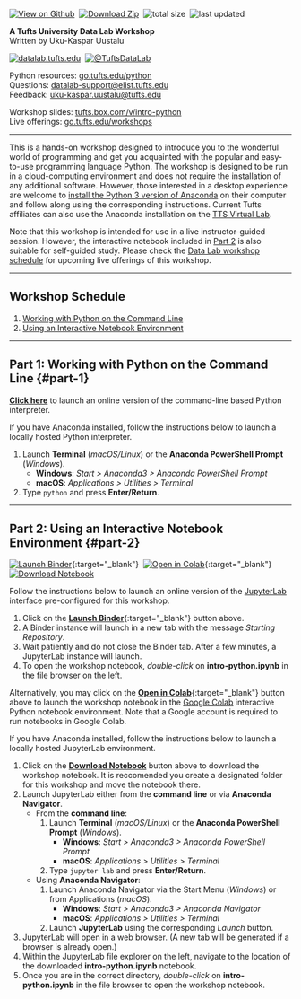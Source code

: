 [![View on Github](https://tuftsdatalab.github.io/assets/badges/github.svg)](https://github.com/tuftsdatalab/intro-python)&nbsp;
[![Download Zip](https://tuftsdatalab.github.io/assets/badges/download.svg)](https://github.com/tuftsdatalab/intro-python/archive/master.zip)&nbsp;
![total size](https://img.shields.io/github/repo-size/tuftsdatalab/intro-python?label=total%20size)&nbsp;
![last updated](https://img.shields.io/github/last-commit/tuftsdatalab/intro-python?label=last%20updated)

**A Tufts University Data Lab Workshop**\
Written by Uku-Kaspar Uustalu

[![datalab.tufts.edu](https://tuftsdatalab.github.io/assets/badges/datalab.svg)](https://sites.tufts.edu/datalab)&nbsp;
[![@TuftsDataLab](https://tuftsdatalab.github.io/assets/badges/twitter.svg)](https://twitter.com/intent/follow?screen_name=tuftsdatalab)

Python resources: [go.tufts.edu/python](https://sites.tufts.edu/datalab/python/)\
Questions: <datalab-support@elist.tufts.edu>\
Feedback: <uku-kaspar.uustalu@tufts.edu>

Workshop slides: [tufts.box.com/v/intro-python](https://tufts.box.com/v/intro-python)\
Live offerings: [go.tufts.edu/workshops](https://sites.tufts.edu/datalab/workshops/)

---
This is a hands-on workshop designed to introduce you to the wonderful world of programming and get you acquainted with the popular and easy-to-use programming language Python. The workshop is designed to be run in a cloud-computing environment and does not require the installation of any additional software. However, those interested in a desktop experience are welcome to [install the Python 3 version of Anaconda](https://docs.anaconda.com/anaconda/install/) on their computer and follow along using the corresponding instructions. Current Tufts affiliates can also use the Anaconda installation on the [TTS Virtual Lab](https://vdi.it.tufts.edu/).

Note that this workshop is intended for use in a live instructor-guided session. However, the interactive notebook included in [Part 2](#part-2) is also suitable for self-guided study. Please check the [Data Lab workshop schedule](https://sites.tufts.edu/datalab/workshops/) for upcoming live offerings of this workshop.

---
## Workshop Schedule

1. [Working with Python on the Command Line](#part-1)
2. [Using an Interactive Notebook Environment](#part-2)

---
## Part 1: Working with Python on the Command Line {#part-1}

<a href="https://console.python.org/python-dot-org-console/console_frame/" target="_blank" onClick="window.open('https://console.python.org/python-dot-org-console/console_frame/','pagename','resizable,height=315,width=745'); return false;">**Click here**</a> to launch an online version of the command-line based Python interpreter.

If you have Anaconda installed, follow the instructions below to launch a locally hosted Python interpreter.

1. Launch **Terminal** (*macOS/Linux*) or the **Anaconda PowerShell Prompt** (*Windows*).
    - **Windows**: *Start > Anaconda3 > Anaconda PowerShell Prompt*
    - **macOS**: *Applications > Utilities > Terminal*
2. Type `python` and press **Enter/Return**.

---
## Part 2: Using an Interactive Notebook Environment {#part-2}
[![Launch Binder](https://mybinder.org/badge_logo.svg)](https://mybinder.org/v2/gh/tuftsdatalab/intro-python/master?urlpath=lab){:target="_blank"}&nbsp;
[![Open in Colab](https://colab.research.google.com/assets/colab-badge.svg)](https://colab.research.google.com/github/tuftsdatalab/intro-python/blob/master/intro-python.ipynb){:target="_blank"}&nbsp;
[![Download Notebook](https://tuftsdatalab.github.io/assets/badges/jupyter.svg)](https://cdn.jsdelivr.net/gh/tuftsdatalab/intro-python/intro-python.ipynb)

Follow the instructions below to launch an online version of the [JupyterLab](https://jupyterlab.readthedocs.io/en/stable/) interface pre-configured for this workshop.
1. Click on the [**Launch Binder**](https://mybinder.org/v2/gh/tuftsdatalab/intro-python/master?urlpath=lab){:target="_blank"} button above.
2. A Binder instance will launch in a new tab with the message *Starting Repository*.
3. Wait patiently and do not close the Binder tab. After a few minutes, a JupyterLab instance will launch.
4. To open the workshop notebook, *double-click* on **intro-python.ipynb** in the file browser on the left.

Alternatively, you may click on the [**Open in Colab**](https://colab.research.google.com/github/tuftsdatalab/intro-python/blob/master/intro-python.ipynb){:target="_blank"} button above to launch the workshop notebook in the [Google Colab](https://colab.research.google.com/) interactive Python notebook environment. Note that a Google account is required to run notebooks in Google Colab.

If you have Anaconda installed, follow the instructions below to launch a locally hosted JupyterLab environment.

1. Click on the [**Download Notebook**](https://cdn.jsdelivr.net/gh/tuftsdatalab/intro-python/intro-python.ipynb) button above to download the workshop notebook. It is reccomended you create a designated folder for this workshop and move the notebook there.
2. Launch JupyterLab either from the **command line** or via **Anaconda Navigator**.
    - From the **command line**:
        1. Launch **Terminal** (*macOS/Linux*) or the **Anaconda PowerShell Prompt** (*Windows*).
            - **Windows**: *Start > Anaconda3 > Anaconda PowerShell Prompt*
            - **macOS**: *Applications > Utilities > Terminal*
        2. Type `jupyter lab` and press **Enter/Return**.
    - Using **Anaconda Navigator**:
        1. Launch Anaconda Navigator via the Start Menu (*Windows*) or from Applications (*macOS*).
            - **Windows**: *Start > Anaconda3 > Anaconda Navigator*
            - **macOS**: *Applications > Utilities > Terminal*
        2. Launch **JupyterLab** using the corresponding *Launch* button.
3. JupyterLab will open in a web browser. (A new tab will be generated if a browser is already open.)
4. Within the JupyterLab file explorer on the left, navigate to the location of the downloaded **intro-python.ipynb** notebook.
5. Once you are in the correct directory, *double-click* on **intro-python.ipynb** in the file browser to open the workshop notebook.
